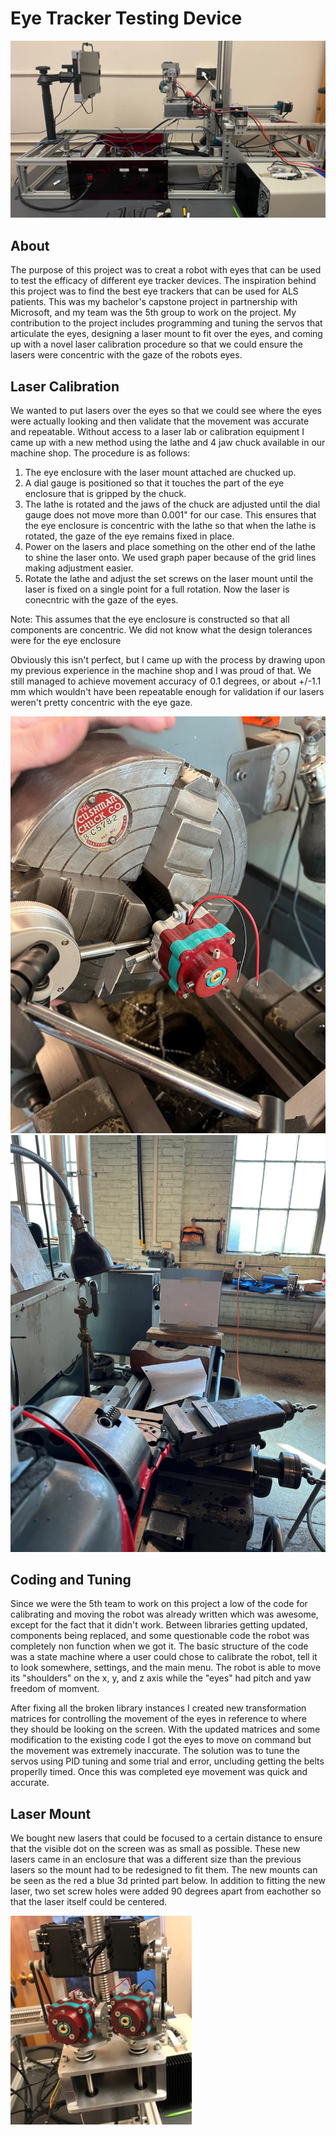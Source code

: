 # Eye Tracker Testing Device
![gantry](https://github.com/lukajuci/Engineering-Portfolio/blob/main/images/eye%20tracker%20tester/gantry.png)

## About
The purpose of this project was to creat a robot with eyes that can be used to test the efficacy of different eye tracker devices. The inspiration behind this project was to find the best eye trackers that can be used for ALS patients. This was my bachelor's capstone project in partnership with Microsoft, and my team was the 5th group to work on the project. My contribution to the project includes programming and tuning the servos that articulate the eyes, designing a laser mount to fit over the eyes, and coming up with a novel laser calibration procedure so that we could ensure the lasers were concentric with the gaze of the robots eyes.

## Laser Calibration
We wanted to put lasers over the eyes so that we could see where the eyes were actually looking and then validate that the movement was accurate and repeatable. Without access to a laser lab or calibration equipment I came up with a new method using the lathe and 4 jaw chuck available in our machine shop. The procedure is as follows:

1. The eye enclosure with the laser mount attached are chucked up. 
2. A dial gauge is positioned so that it touches the part of the eye enclosure that is gripped by the chuck.
3. The lathe is rotated and the jaws of the chuck are adjusted until the dial gauge does not move more than 0.001" for our case. This ensures that the eye enclosure is concentric with the lathe so that when the lathe is rotated, the gaze of the eye remains fixed in place.
4. Power on the lasers and place something on the other end of the lathe to shine the laser onto. We used graph paper because of the grid lines making adjustment easier.
5. Rotate the lathe and adjust the set screws on the laser mount until the laser is fixed on a single point for a full rotation. Now the laser is conecntric with the gaze of the eyes.

Note: This assumes that the eye enclosure is constructed so that all components are concentric. We did not know what the design tolerances were for the eye enclosure

Obviously this isn't perfect, but I came up with the process by drawing upon my previous experience in the machine shop and I was proud of that. We still managed to achieve movement accuracy of 0.1 degrees, or about +/-1.1 mm which wouldn't have been repeatable enough for validation if our lasers weren't pretty concentric with the eye gaze.

![chucked up](https://github.com/lukajuci/Engineering-Portfolio/blob/main/images/eye%20tracker%20tester/calibration1.jpg)
![graph paper](https://github.com/lukajuci/Engineering-Portfolio/blob/main/images/eye%20tracker%20tester/calibration2.jpg)

## Coding and Tuning
Since we were the 5th team to work on this project a low of the code for calibrating and moving the robot was already written which was awesome, except for the fact that it didn't work. Between libraries getting updated, components being replaced, and some questionable code the robot was completely non function when we got it. The basic structure of the code was a state machine where a user could chose to calibrate the robot, tell it to look somewhere, settings, and the main menu. The robot is able to move its "shoulders" on the x, y, and z axis while the "eyes" had pitch and yaw freedom of momvent.

After fixing all the broken library instances I created new transformation matrices for controlling the movement of the eyes in reference to where they should be looking on the screen. With the updated matrices and some modification to the existing code I got the eyes to move on command but the movement was extremely inaccurate. The solution was to tune the servos using PID tuning and some trial and error, uncluding getting the belts properlly timed. Once this was completed eye movement was quick and accurate. 

## Laser Mount
We bought new lasers that could be focused to a certain distance to ensure that the visible dot on the screen was as small as possible. These new lasers came in an enclosure that was a different size than the previous lasers so the mount had to be redesigned to fit them. The new mounts can be seen as the red a blue 3d printed part below. In addition to fitting the new laser, two set screw holes were added 90 degrees apart from eachother so that the laser itself could be centered. 

![laser eyes](https://github.com/lukajuci/Engineering-Portfolio/blob/main/images/eye%20tracker%20tester/eyes%20with%20lasers.jpg)
